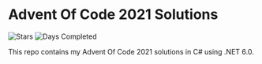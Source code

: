 ﻿# Advent Of Code 2021 Solutions

![Stars](https://img.shields.io/badge/stars%44⭐-44-yellow)
![Days Completed](https://img.shields.io/badge/days%22completed-22-green)

This repo contains my Advent Of Code 2021 solutions in C# using .NET 6.0.
